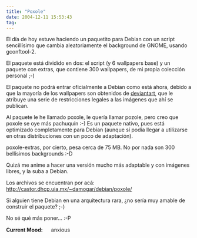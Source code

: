 ```yaml
---
title: "Poxole"
date: 2004-12-11 15:53:43
tag: 
---
```

<p>El día de hoy estuve haciendo un paquetito para Debian con un script sencillísimo que cambia aleatoriamente el background de GNOME, usando gconftool-2.</p>

<p>El paquete está dividido en dos: el script (y 6 wallpapers base) y un paquete con extras, que contiene 300 wallpapers, de mi propia colección personal ;-)</p>

<p>El paquete no podrá entrar oficialmente a Debian como está ahora, debido a que la mayoría de los wallpapers son obtenidos de <a href="http://www.deviantart.com/">deviantart</a>, que le atribuye una serie de restricciones legales a las imágenes que ahí se publican.</p>

<p>Al paquete le he llamado poxole, le quería llamar pozole, pero creo que poxole se oye más pachuquín :-) Es un paquete nativo, pues está optimizado completamente para Debian (aunque sí podía llegar a utilizarse en otras distribuciones con un poco de adaptación).</p>

<p>poxole-extras, por cierto, pesa cerca de 75&#160;MB. No por nada son 300 bellísimos backgrounds :-D</p>

<p>Quizá me anime a hacer una versión mucho más adaptable y con imágenes libres, y la suba a Debian.</p>

<p>Los archivos se encuentran por acá:<br/><a href="http://castor.dhcp.uia.mx/%7Edamogar/debian/poxole/"><a href="http://castor.dhcp.uia.mx/~damogar/debian/poxole/">http://castor.dhcp.uia.mx/~damogar/debian/poxole/</a></a></p>

<p>Si alguien tiene Debian en una arquitectura rara, ¿no sería muy amable de construir el paquete? ;-)</p>

<p>No sé qué más poner&#8230; :-P</p>

<p><strong>Current Mood:</strong> <img width="15" height="15" src="http://stat.livejournal.com/img/mood/growf/smileys/worried.gif"/> anxious</p>

